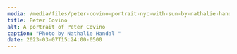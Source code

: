 ```yaml
---
media: /media/files/peter-covino-portrait-nyc-with-sun-by-nathalie-handal.jpg
title: Peter Covino
alt: A portrait of Peter Covino
caption: "Photo by Nathalie Handal "
date: 2023-03-07T15:24:00-0500
---
```

